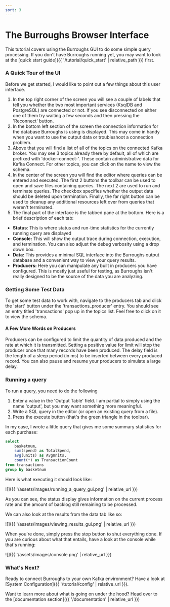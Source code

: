 ```yaml
---
sort: 3
---
```


# The Burroughs Browser Interface

This tutorial covers using the Burroughs GUI to do some simple query processing. If you don't have Burroughs running yet, you may want to look at the [quick start guide]({{ '/tutorial/quick_start' | relative_path }}) first.

### A Quick Tour of the UI
Before we get started, I would like to point out a few things about this user interface.

1. In the top right corner of the screen you will see a couple of labels that tell you whether the two most important services (KsqlDB and PostgreSQL) are connected or not. If you see disconnected on either one of them try waiting a few seconds and then pressing the 'Reconnect' button.
2. In the bottom left section of the screen the connection information for the database Burroughs is using is displayed. This may come in handy when you want to use the output data or troubleshoot a connection problem.
3. Above that you will find a list of all of the topics on the connected Kafka broker. You may see 3 topics already there by default, all of which are prefixed with 'docker-connect-'. These contain administrative data for Kafka Connect. For other topics, you can click on the name to view the schema. 
4. In the center of the screen you will find the editor where queries can be entered and executed. The first 2 buttons the toolbar can be used to open and save files containing queries. The next 2 are used to run and terminate queries. The checkbox specifies whether the output data should be deleted upon termination. Finally, the far right button can be used to cleanup any additional resources left over from queries that weren't terminated.
6. The final part of the interface is the tabbed pane at the bottom. Here is a brief description of each tab:
  - **Status**: This is where status and run-time statistics for the currently running query are displayed
  - **Console:** This will show the output trace during connection, execution, and termination. You can also adjust the debug verbosity using a drop down box.
  - **Data:** This provides a minimal SQL interface into the Burroughs output database and a convenient way to view your query results.
  - **Producers:** Here you can manipulate any built in producers you have configured. This is mostly just useful for testing, as Burroughs isn't really designed to be the source of the data you are analyzing.


### Getting Some Test Data
To get some test data to work with, navigate to the producers tab and click the 'start' button under the 'transactions_producer' entry. You should see an entry titled 'transactions' pop up in the topics list. Feel free to click on it to view the schema.

#### A Few More Words on Producers
Producers can be configured to limit the quantity of data produced and the rate at which it is transmitted. Setting a positive value for limit will stop the producer once that many records have been produced. The delay field is the length of a sleep period (in ms) to be inserted between every produced record. You can also pause and resume your producers to simulate a large delay. 

### Running a query
To run a query, you need to do the following
1. Enter a value in the 'Output Table' field. I am partial to simply using the name 'output', but you may want something more meaningful.
2. Write a SQL query in the editor (or open an existing query from a file).
3. Press the execute button (that's the green triangle in the toolbar). 

In my case, I wrote a little query that gives me some summary statistics for each purchase:

```sql
select
    basketnum,
    sum(spend) as TotalSpend,
    avg(units) as AvgUnits,
    count(*) as TransactionCount
from transactions
group by basketnum
```

Here is what executing it should look like:

![]({{ '/assets/images/running_a_query_gui.png' | relative_url }})

As you can see, the status display gives information on the current process rate and the amount of backlog still remaining to be processed.

We can also look at the results from the data tab like so:

![]({{ '/assets/images/viewing_results_gui.png' | relative_url }})

When you're done, simply press the stop button to shut everything done. If you are curious about what that entails, have a look at the console while that's running:

![]({{ '/assets/images/console.png' | relative_url }})


### What's Next?

Ready to connect Burroughs to your own Kafka environment? Have a look at [System Configuration]({{ '/tutorial/config' | relative_url }}).

Want to learn more about what is going on under the hood? Head over to the [documentation section]({{ '/documentation' | relative_url }})